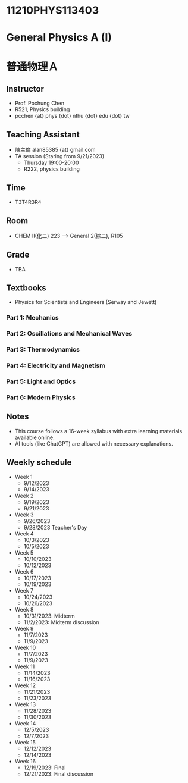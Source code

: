 # 11210PHYS113403
# General Physics A (I)
# 普通物理Ａ

## Instructor
  * Prof. Pochung Chen
  * R521, Physics building
  * pcchen {at} phys {dot} nthu {dot} edu {dot} tw

## Teaching Assistant
  * 陳主倫 alan85385 {at} gmail.com
  * TA session (Staring from 9/21/2023)
    * Thursday 19:00-20:00
    * R222, physics building

## Time
  * T3T4R3R4

## Room
  * CHEM II(化二) 223 --> General 2(綜二), R105

## Grade
  * TBA

## Textbooks
  * Physics for Scientists and Engineers (Serway and Jewett)
### Part 1: Mechanics
### Part 2: Oscillations and Mechanical Waves
### Part 3: Thermodynamics
### Part 4: Electricity and Magnetism
### Part 5: Light and Optics
### Part 6: Modern Physics

## Notes
  * This course follows a 16-week syllabus with extra learning materials available online.
  * AI tools (like ChatGPT) are allowed with necessary explanations.

## Weekly schedule
  * Week 1
    * 9/12/2023
    * 9/14/2023
  * Week 2
    * 9/19/2023
    * 9/21/2023
  * Week 3
    * 9/26/2023
    * 9/28/2023 Teacher's Day
  * Week 4
    * 10/3/2023
    * 10/5/2023
  * Week 5
    * 10/10/2023
    * 10/12/2023
  * Week 6
    * 10/17/2023
    * 10/19/2023
  * Week 7
    * 10/24/2023
    * 10/26/2023
  * Week 8
    * 10/31/2023: Midterm
    * 11/2/2023: Midterm discussion
  * Week 9
    * 11/7/2023
    * 11/9/2023
  * Week 10
    * 11/7/2023
    * 11/9/2023
  * Week 11
    * 11/14/2023
    * 11/16/2023
  * Week 12
    * 11/21/2023
    * 11/23/2023
  * Week 13
    * 11/28/2023
    * 11/30/2023
  * Week 14
    * 12/5/2023
    * 12/7/2023
  * Week 15
    * 12/12/2023
    * 12/14/2023
  * Week 16
    * 12/19/2023: Final
    * 12/21/2023: Final discussion

